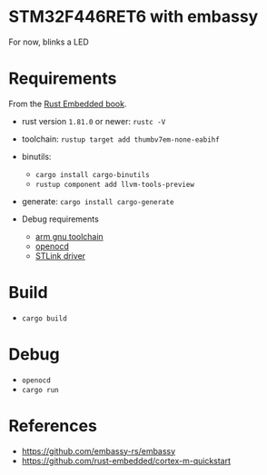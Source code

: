 # STM32F446RET6 with embassy

For now, blinks a LED

# Requirements
From the [Rust Embedded book](https://docs.rust-embedded.org/book/intro/install.html).
- rust version `1.81.0` or newer: `rustc -V`
- toolchain: `rustup target add thumbv7em-none-eabihf`
- binutils:
  - `cargo install cargo-binutils`
  - `rustup component add llvm-tools-preview`
- generate: `cargo install cargo-generate`

- Debug requirements
  - [arm gnu toolchain](https://developer.arm.com/downloads/-/arm-gnu-toolchain-downloads)
  - [openocd](https://github.com/xpack-dev-tools/openocd-xpack/releases)
  - [STLink driver](https://www.st.com/en/development-tools/stsw-link009.html)

# Build
- `cargo build`

# Debug
- `openocd`
- `cargo run`

# References
- https://github.com/embassy-rs/embassy
- https://github.com/rust-embedded/cortex-m-quickstart
